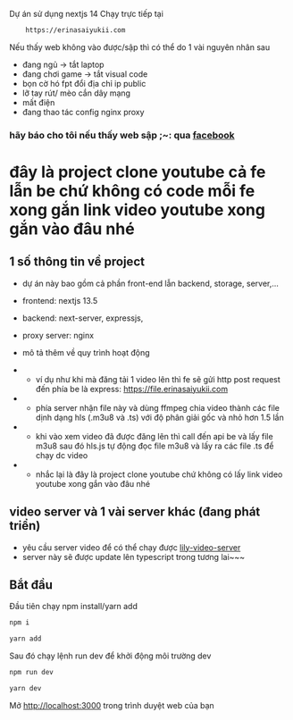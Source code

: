 Dự án sử dụng nextjs 14
Chạy trực tiếp tại
```bash
    https://erinasaiyukii.com
```

Nếu thấy web không vào được/sập thì có thể do 1 vài nguyên nhân sau
- đang ngủ -> tắt laptop
- đang chơi game -> tắt visual code
- bọn cờ hó fpt đổi địa chỉ ip public
- lỡ tay rút/ mèo cắn dây mạng
- mất điện
- đang thao tác config nginx proxy

### hãy báo cho tôi nếu thấy web sập ;~: qua [facebook](https://facebook.com/kitsuneremi)

# đây là project clone youtube cả fe lẫn be chứ không có code mỗi fe xong gắn link video youtube xong gắn vào đâu nhé

## 1 số thông tin về project
- dự án này bao gồm cả phần front-end lẫn backend, storage, server,...
- frontend: nextjs 13.5
- backend: next-server, expressjs,
- proxy server: nginx

- mô tả thêm về quy trình hoạt động
- - ví dụ như khi mà đăng tải 1 video lên thì fe sẽ gửi http post request đến phía be là express: https://file.erinasaiyukii.com
- - phía server nhận file này và dùng ffmpeg chia video thành các file dịnh dạng hls (.m3u8 và .ts) với độ phân giải gốc và nhỏ hơn 1.5 lần
- - khi vào xem video đã được đăng lên thì call đến api be và lấy file m3u8 sau đó hls.js tự động đọc file m3u8 và lấy ra các file .ts để chạy dc video
- - nhắc lại là đây là project clone youtube chứ không có lấy link video youtube xong gắn vào đâu nhé

## video server và 1 vài server khác (đang phát triển)

- yêu cầu server video để có thể chạy được [lily-video-server](https://github.com/kitsuneremi/neckmoo-video-server)
- server này sẽ được update lên typescript trong tương lai~~~

## Bắt đầu

Đầu tiên chạy npm install/yarn add

```bash
npm i

yarn add
```

Sau đó chạy lệnh run dev để khởi động môi trường dev

```bash
npm run dev

yarn dev
```

Mở [http://localhost:3000](http://localhost:3000) trong trình duyệt web của bạn

